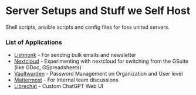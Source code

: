 # Server Setups and Stuff we Self Host

Shell scripts, ansible scripts and config files for foss united servers.
 
### List of Applications 

- [Listmonk](https://listmonk.app) - For sending bulk emails and newsletter
- [Nextcloud](https://nextcloud.com) - Experimenting with nextcloud for switching from the GSuite (like GDoc, GSpreadsheets)
- [Vaultwarden](https://github.com/dani-garcia/vaultwarden) - Password Management on Organization and User level
- [Mattermost](https://mattermost.com) - For Internal team discussions
- [Librechat](https://www.librechat.ai/) - Custom ChatGPT Web UI
